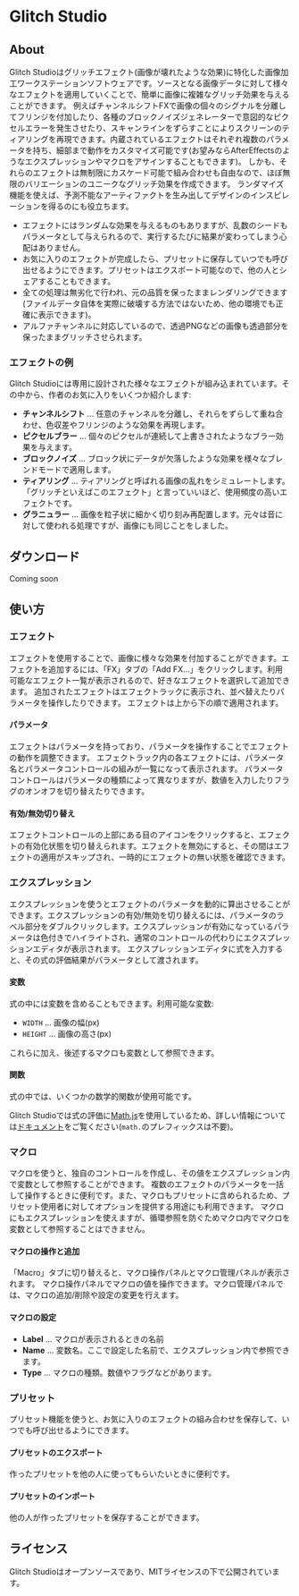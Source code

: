 # Glitch Studio

## About
Glitch Studioはグリッチエフェクト(画像が壊れたような効果)に特化した画像加工ワークステーションソフトウェアです。ソースとなる画像データに対して様々なエフェクトを適用していくことで、簡単に画像に複雑なグリッチ効果を与えることができます。
例えばチャンネルシフトFXで画像の個々のシグナルを分離してフリンジを付加したり、各種のブロックノイズジェネレーターで意図的なピクセルエラーを発生させたり、スキャンラインをずらすことによりスクリーンのティアリングを再現できます。内蔵されているエフェクトはそれぞれ複数のパラメータを持ち、細部まで動作をカスタマイズ可能です(お望みならAfterEffectsのようなエクスプレッションやマクロをアサインすることもできます)。
しかも、それらのエフェクトは無制限にカスケード可能で組み合わせも自由なので、ほぼ無限のバリエーションのユニークなグリッチ効果を作成できます。
ランダマイズ機能を使えば、予測不能なアーティファクトを生み出してデザインのインスピレーションを得るのにも役立ちます。

* エフェクトにはランダムな効果を与えるものもありますが、乱数のシードもパラメータとして与えられるので、実行するたびに結果が変わってしまう心配はありません。
* お気に入りのエフェクトが完成したら、プリセットに保存していつでも呼び出せるようにできます。プリセットはエクスポート可能なので、他の人とシェアすることもできます。
* 全ての処理は無劣化で行われ、元の品質を保ったままレンダリングできます(ファイルデータ自体を実際に破壊する方法ではないため、他の環境でも正確に表示できます)。
* アルファチャンネルに対応しているので、透過PNGなどの画像も透過部分を保ったままグリッチさせられます。

### エフェクトの例
Glitch Studioには専用に設計された様々なエフェクトが組み込まれています。その中から、作者のお気に入りをいくつか紹介します:

* **チャンネルシフト** ... 任意のチャンネルを分離し、それらをずらして重ね合わせ、色収差やフリンジのような効果を再現します。
* **ピクセルブラー** ... 個々のピクセルが連続して上書きされたようなブラー効果を与えます。
* **ブロックノイズ** ... ブロック状にデータが欠落したような効果を様々なブレンドモードで適用します。
* **ティアリング** ... ティアリングと呼ばれる画像の乱れをシミュレートします。「グリッチといえばこのエフェクト」と言っていいほど、使用頻度の高いエフェクトです。
* **グラニュラー** ... 画像を粒子状に細かく切り刻み再配置します。元々は音に対して使われる処理ですが、画像にも同じことをしました。

## ダウンロード
Coming soon

## 使い方
### エフェクト
エフェクトを使用することで、画像に様々な効果を付加することができます。エフェクトを追加するには、「FX」タブの「Add FX...」をクリックします。利用可能なエフェクト一覧が表示されるので、好きなエフェクトを選択して追加できます。
追加されたエフェクトはエフェクトラックに表示され、並べ替えたりパラメータを操作したりできます。
エフェクトは上から下の順で適用されます。

#### パラメータ
エフェクトはパラメータを持っており、パラメータを操作することでエフェクトの動作を調整できます。
エフェクトラック内の各エフェクトには、パラメータ名とパラメータコントロールの組みが一覧になって表示されます。
パラメータコントロールはパラメータの種類によって異なりますが、数値を入力したりフラグのオンオフを切り替えたりできます。

#### 有効/無効切り替え
エフェクトコントロールの上部にある目のアイコンをクリックすると、エフェクトの有効化状態を切り替えられます。エフェクトを無効にすると、その間はエフェクトの適用がスキップされ、一時的にエフェクトの無い状態を確認できます。

### エクスプレッション
エクスプレッションを使うとエフェクトのパラメータを動的に算出させることができます。エクスプレッションの有効/無効を切り替えるには、パラメータのラベル部分をダブルクリックします。エクスプレッションが有効になっているパラメータは色付きでハイライトされ、通常のコントロールの代わりにエクスプレッションエディタが表示されます。
エクスプレッションエディタに式を入力すると、その式の評価結果がパラメータとして渡されます。

#### 変数
式の中には変数を含めることもできます。利用可能な変数:

* `WIDTH` ... 画像の幅(px)
* `HEIGHT` ... 画像の高さ(px)

これらに加え、後述するマクロも変数として参照できます。

#### 関数
式の中では、いくつかの数学的関数が使用可能です。

Glitch Studioでは式の評価に[Math.js](https://mathjs.org/)を使用しているため、詳しい情報については[ドキュメント](https://mathjs.org/docs/reference/functions.html)をご覧ください(`math.`のプレフィックスは不要)。

### マクロ
マクロを使うと、独自のコントロールを作成し、その値をエクスプレッション内で変数として参照することができます。
複数のエフェクトのパラメータを一括して操作するときに便利です。また、マクロもプリセットに含められるため、プリセット使用者に対してオプションを提供する用途にも利用できます。
マクロにもエクスプレッションを使えますが、循環参照を防ぐためマクロ内でマクロを変数として参照することはできません。

#### マクロの操作と追加
「Macro」タブに切り替えると、マクロ操作パネルとマクロ管理パネルが表示されます。
マクロ操作パネルでマクロの値を操作できます。マクロ管理パネルでは、マクロの追加/削除や設定の変更を行えます。

#### マクロの設定
* **Label** ... マクロが表示されるときの名前
* **Name** ... 変数名。ここで設定した名前で、エクスプレッション内で参照できます。
* **Type** ... マクロの種類。数値やフラグなどがあります。

### プリセット
プリセット機能を使うと、お気に入りのエフェクトの組み合わせを保存して、いつでも呼び出せるようにできます。

#### プリセットのエクスポート
作ったプリセットを他の人に使ってもらいたいときに便利です。

#### プリセットのインポート
他の人が作ったプリセットを保存することができます。

## ライセンス
Glitch Studioはオープンソースであり、MITライセンスの下で公開されています。

